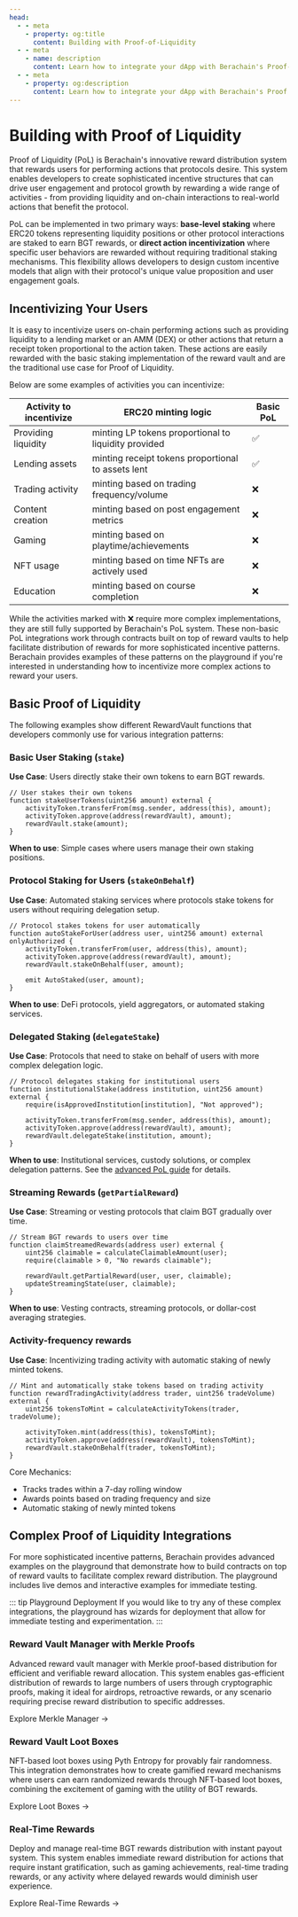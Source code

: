 ```yaml
---
head:
  - - meta
    - property: og:title
      content: Building with Proof-of-Liquidity
  - - meta
    - name: description
      content: Learn how to integrate your dApp with Berachain's Proof-of-Liquidity system for incentivizing user activity
  - - meta
    - property: og:description
      content: Learn how to integrate your dApp with Berachain's Proof of Liquidity system for incentivizing user activity
---
```


<script setup>
  import config from '@berachain/config/constants.json';
</script>

# Building with Proof of Liquidity

Proof of Liquidity (PoL) is Berachain's innovative reward distribution system that rewards users for performing actions that protocols desire. This system enables developers to create sophisticated incentive structures that can drive user engagement and protocol growth by rewarding a wide range of activities - from providing liquidity and on-chain interactions to real-world actions that benefit the protocol.

PoL can be implemented in two primary ways: **base-level staking** where ERC20 tokens representing liquidity positions or other protocol interactions are staked to earn BGT rewards, or **direct action incentivization** where specific user behaviors are rewarded without requiring traditional staking mechanisms. This flexibility allows developers to design custom incentive models that align with their protocol's unique value proposition and user engagement goals.

## Incentivizing Your Users

It is easy to incentivize users on-chain performing actions such as providing liquidity to a lending market or an AMM (DEX) or other actions that return a receipt token proportional to the action taken. These actions are easily rewarded with the basic staking implementation of the reward vault and are the traditional use case for Proof of Liquidity.

Below are some examples of activities you can incentivize:

| Activity to incentivize | ERC20 minting logic                                  | Basic PoL |
| ----------------------- | ---------------------------------------------------- | --------- |
| Providing liquidity     | minting LP tokens proportional to liquidity provided | ✅        |
| Lending assets          | minting receipt tokens proportional to assets lent   | ✅        |
| Trading activity        | minting based on trading frequency/volume            | ❌        |
| Content creation        | minting based on post engagement metrics             | ❌        |
| Gaming                  | minting based on playtime/achievements               | ❌        |
| NFT usage               | minting based on time NFTs are actively used         | ❌        |
| Education               | minting based on course completion                   | ❌        |

While the activities marked with ❌ require more complex implementations, they are still fully supported by Berachain's PoL system. These non-basic PoL integrations work through contracts built on top of reward vaults to help facilitate distribution of rewards for more sophisticated incentive patterns. Berachain provides examples of these patterns on the <a target="_blank" :href="config.mainnet.dapps.playground.url">playground</a> if you're interested in understanding how to incentivize more complex actions to reward your users.

## Basic Proof of Liquidity

The following examples show different RewardVault functions that developers commonly use for various integration patterns:

### Basic User Staking (`stake`)

**Use Case**: Users directly stake their own tokens to earn BGT rewards.

```solidity
// User stakes their own tokens
function stakeUserTokens(uint256 amount) external {
    activityToken.transferFrom(msg.sender, address(this), amount);
    activityToken.approve(address(rewardVault), amount);
    rewardVault.stake(amount);
}
```

**When to use**: Simple cases where users manage their own staking positions.

### Protocol Staking for Users (`stakeOnBehalf`)

**Use Case**: Automated staking services where protocols stake tokens for users without requiring delegation setup.

```solidity
// Protocol stakes tokens for user automatically
function autoStakeForUser(address user, uint256 amount) external onlyAuthorized {
    activityToken.transferFrom(user, address(this), amount);
    activityToken.approve(address(rewardVault), amount);
    rewardVault.stakeOnBehalf(user, amount);

    emit AutoStaked(user, amount);
}
```

**When to use**: DeFi protocols, yield aggregators, or automated staking services.

### Delegated Staking (`delegateStake`)

**Use Case**: Protocols that need to stake on behalf of users with more complex delegation logic.

```solidity
// Protocol delegates staking for institutional users
function institutionalStake(address institution, uint256 amount) external {
    require(isApprovedInstitution[institution], "Not approved");

    activityToken.transferFrom(msg.sender, address(this), amount);
    activityToken.approve(address(rewardVault), amount);
    rewardVault.delegateStake(institution, amount);
}
```

**When to use**: Institutional services, custody solutions, or complex delegation patterns. See the [advanced PoL guide](/developers/guides/advanced-pol) for details.

### Streaming Rewards (`getPartialReward`)

**Use Case**: Streaming or vesting protocols that claim BGT gradually over time.

```solidity
// Stream BGT rewards to users over time
function claimStreamedRewards(address user) external {
    uint256 claimable = calculateClaimableAmount(user);
    require(claimable > 0, "No rewards claimable");

    rewardVault.getPartialReward(user, user, claimable);
    updateStreamingState(user, claimable);
}
```

**When to use**: Vesting contracts, streaming protocols, or dollar-cost averaging strategies.

### Activity-frequency rewards

**Use Case**: Incentivizing trading activity with automatic staking of newly minted tokens.

```solidity
// Mint and automatically stake tokens based on trading activity
function rewardTradingActivity(address trader, uint256 tradeVolume) external {
    uint256 tokensToMint = calculateActivityTokens(trader, tradeVolume);

    activityToken.mint(address(this), tokensToMint);
    activityToken.approve(address(rewardVault), tokensToMint);
    rewardVault.stakeOnBehalf(trader, tokensToMint);
}
```

Core Mechanics:

- Tracks trades within a 7-day rolling window
- Awards points based on trading frequency and size
- Automatic staking of newly minted tokens

## Complex Proof of Liquidity Integrations

For more sophisticated incentive patterns, Berachain provides advanced examples on the playground that demonstrate how to build contracts on top of reward vaults to facilitate complex reward distribution. The playground includes live demos and interactive examples for immediate testing.

::: tip Playground Deployment
If you would like to try any of these complex integrations, the playground has wizards for deployment that allow for immediate testing and experimentation.
:::

### Reward Vault Manager with Merkle Proofs

Advanced reward vault manager with Merkle proof-based distribution for efficient and verifiable reward allocation. This system enables gas-efficient distribution of rewards to large numbers of users through cryptographic proofs, making it ideal for airdrops, retroactive rewards, or any scenario requiring precise reward distribution to specific addresses.

<a target="_blank" :href="config.mainnet.dapps.playground.url + 'reward-vault-manager-merkle'">Explore Merkle Manager →</a>

### Reward Vault Loot Boxes

NFT-based loot boxes using Pyth Entropy for provably fair randomness. This integration demonstrates how to create gamified reward mechanisms where users can earn randomized rewards through NFT-based loot boxes, combining the excitement of gaming with the utility of BGT rewards.

<a target="_blank" :href="config.mainnet.dapps.playground.url + 'reward-vault-loot-boxes'">Explore Loot Boxes →</a>

### Real-Time Rewards

Deploy and manage real-time BGT rewards distribution with instant payout system. This system enables immediate reward distribution for actions that require instant gratification, such as gaming achievements, real-time trading rewards, or any activity where delayed rewards would diminish user experience.

<a target="_blank" :href="config.mainnet.dapps.playground.url + 'real-time-rewards'">Explore Real-Time Rewards →</a>
